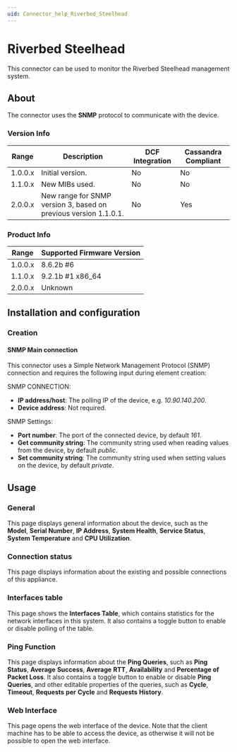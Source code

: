 ```yaml
---
uid: Connector_help_Riverbed_Steelhead
---
```


# Riverbed Steelhead

This connector can be used to monitor the Riverbed Steelhead management system.

## About

The connector uses the **SNMP** protocol to communicate with the device.

### Version Info

| **Range** | **Description**                                                  | **DCF Integration** | **Cassandra Compliant** |
|------------------|------------------------------------------------------------------|---------------------|-------------------------|
| 1.0.0.x          | Initial version.                                                 | No                  | No                      |
| 1.1.0.x          | New MIBs used.                                                   | No                  | No                      |
| 2.0.0.x          | New range for SNMP version 3, based on previous version 1.1.0.1. | No                  | Yes                     |

### Product Info

| Range | Supported Firmware Version |
|------------------|-----------------------------|
| 1.0.0.x          | 8.6.2b \#6                  |
| 1.1.0.x          | 9.2.1b \#1 x86_64           |
| 2.0.0.x          | Unknown                     |

## Installation and configuration

### Creation

#### SNMP Main connection

This connector uses a Simple Network Management Protocol (SNMP) connection and requires the following input during element creation:

SNMP CONNECTION:

- **IP address/host**: The polling IP of the device, e.g. *10.90.140.200*.
- **Device address**: Not required.

SNMP Settings:

- **Port number**: The port of the connected device, by default *161*.
- **Get community string**: The community string used when reading values from the device, by default *public*.
- **Set community string**: The community string used when setting values on the device, by default *private*.

## Usage

### General

This page displays general information about the device, such as the **Model**, **Serial Number**, **IP Address**, **System Health**, **Service Status**, **System Temperature** and **CPU Utilization**.

### Connection status

This page displays information about the existing and possible connections of this appliance.

### Interfaces table

This page shows the **Interfaces Table**, which contains statistics for the network interfaces in this system. It also contains a toggle button to enable or disable polling of the table.

### Ping Function

This page displays information about the **Ping Queries**, such as **Ping Status**, **Average** **Success**, **Average** **RTT**, **Availability** and **Percentage of Packet Loss**. It also contains a toggle button to enable or disable **Ping Queries**, and other editable properties of the queries, such as **Cycle**, **Timeout**, **Requests** **per** **Cycle** and **Requests** **History**.

### Web Interface

This page opens the web interface of the device. Note that the client machine has to be able to access the device, as otherwise it will not be possible to open the web interface.
